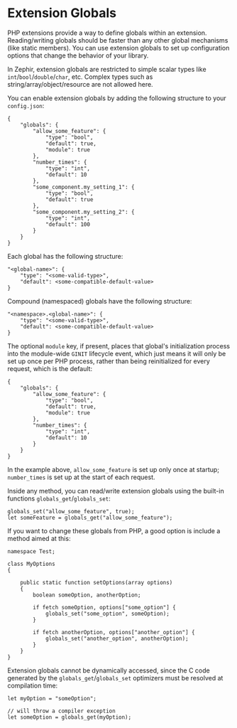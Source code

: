# Extension Globals

PHP extensions provide a way to define globals within an extension. Reading/writing globals should be faster than any other global mechanisms (like static members). You can use extension globals to set up configuration options that change the behavior of your library.

In Zephir, extension globals are restricted to simple scalar types like `int`/`bool`/`double`/`char`, etc. Complex types such as string/array/object/resource are not allowed here.

You can enable extension globals by adding the following structure to your `config.json`:

    {
        "globals": {
            "allow_some_feature": {
                "type": "bool",
                "default": true,
                "module": true
            },
            "number_times": {
                "type": "int",
                "default": 10
            },
            "some_component.my_setting_1": {
                "type": "bool",
                "default": true
            },
            "some_component.my_setting_2": {
                "type": "int",
                "default": 100
            }
        }
    }
    

Each global has the following structure:

    "<global-name>": {
        "type": "<some-valid-type>",
        "default": <some-compatible-default-value>
    }
    

Compound (namespaced) globals have the following structure:

    "<namespace>.<global-name>": {
        "type": "<some-valid-type>",
        "default": <some-compatible-default-value>
    }
    

The optional `module` key, if present, places that global's initialization process into the module-wide `GINIT` lifecycle event, which just means it will only be set up once per PHP process, rather than being reinitialized for every request, which is the default:

    {
        "globals": {
            "allow_some_feature": {
                "type": "bool",
                "default": true,
                "module": true
            },
            "number_times": {
                "type": "int",
                "default": 10
            }
        }
    }
    

In the example above, `allow_some_feature` is set up only once at startup; `number_times` is set up at the start of each request.

Inside any method, you can read/write extension globals using the built-in functions `globals_get`/`globals_set`:

    globals_set("allow_some_feature", true);
    let someFeature = globals_get("allow_some_feature");
    

If you want to change these globals from PHP, a good option is include a method aimed at this:

    namespace Test;
    
    class MyOptions
    {
    
        public static function setOptions(array options)
        {
            boolean someOption, anotherOption;
    
            if fetch someOption, options["some_option"] {
                globals_set("some_option", someOption);
            }
    
            if fetch anotherOption, options["another_option"] {
                globals_set("another_option", anotherOption);
            }
        }
    }
    

Extension globals cannot be dynamically accessed, since the C code generated by the `globals_get`/`globals_set` optimizers must be resolved at compilation time:

    let myOption = "someOption";
    
    // will throw a compiler exception
    let someOption = globals_get(myOption);
